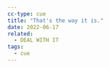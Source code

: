 ```yaml
---
cc-type: cue
title: "That's the way it is."
date: 2022-06-17
related:
  - DEAL WITH IT
tags:
  - cue
---
```

